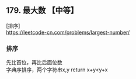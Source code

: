 ## 179. 最大数 【中等】     
[排序]     
https://leetcode-cn.com/problems/largest-number/      

### 排序   
先比首位，再比后面位数      
字典序排序，两个字符串x,y  return x+y<y+x         


